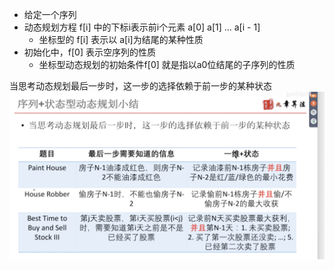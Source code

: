 - 给定一个序列
- 动态规划方程 f[i] 中的下标i表示前i个元素 a[0] a[1] ... a[i - 1]
  - 坐标型的 f[i] 表示以 a[i]为结尾的某种性质
- 初始化中，f[0] 表示空序列的性质
  - 坐标型动态规划的初始条件f[0] 就是指以a0位结尾的子序列的性质

当思考动态规划最后一步时，这一步的选择依赖于前一步的某种状态
![](./ppt-1.png)
